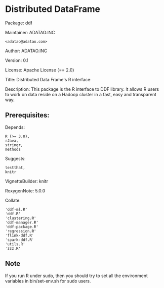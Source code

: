 Distributed DataFrame
=====================
Package: ddf

Maintainer: ADATAO.INC

    <adatao@adatao.com>
    
Author: ADATAO.INC

Version: 0.1

License: Apache License (== 2.0)

Title: Distributed Data Frame's R interface

Description: This package is the R interface to DDF library. It
    allows R users to work on data reside on a Hadoop cluster
    in a fast, easy and transparent way.
    
Prerequisites:
--------------------
Depends:

    R (>= 3.0),
    rJava,
    stringr,
    methods
    
Suggests:

    testthat,
    knitr
    
VignetteBuilder: knitr

RoxygenNote: 5.0.0

Collate:

    'ddf-ml.R'
    'ddf.R'
    'clustering.R'
    'ddf-manager.R'
    'ddf-package.R'
    'regression.R'
    'flink-ddf.R'
    'spark-ddf.R'
    'utils.R'
    'zzz.R'

Note
-------------------
If you run R under sudo, then you should try to set all the environment variables in bin/set-env.sh for sudo users.

